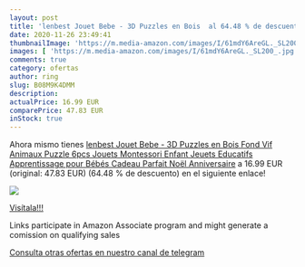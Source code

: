 ```yaml
---
layout: post
title: 'lenbest Jouet Bebe - 3D Puzzles en Bois  al 64.48 % de descuento'
date: 2020-11-26 23:49:41
thumbnailImage: 'https://m.media-amazon.com/images/I/61mdY6AreGL._SL200_.jpg'
images: [ 'https://m.media-amazon.com/images/I/61mdY6AreGL._SL200_.jpg' ]
comments: true
category: ofertas
author: ring
slug: B08M9K4DMM
description:
actualPrice: 16.99 EUR
comparePrice: 47.83 EUR
inStock: true
---
```


Ahora mismo tienes [lenbest Jouet Bebe - 3D Puzzles en Bois  Fond Vif Animaux Puzzle  6pcs Jouets Montessori Enfant  Jeuets Educatifs Apprentissage pour Bébés Cadeau Parfait Noël Anniversaire](https://www.amazon.fr/dp/B08M9K4DMM/?tag=redken012-21) a 16.99 EUR (original: 47.83 EUR) (64.48 %  de descuento) en el siguiente enlace!

[![](https://m.media-amazon.com/images/I/61mdY6AreGL._SL200_.jpg)](https://www.amazon.fr/dp/B08M9K4DMM/?tag=redken012-21)

[Visítala!!!](https://www.amazon.fr/dp/B08M9K4DMM/?tag=redken012-21)

Links participate in Amazon Associate program and might generate a comission on qualifying sales

[Consulta otras ofertas en nuestro canal de telegram](https://t.me/s/ofertas25)
